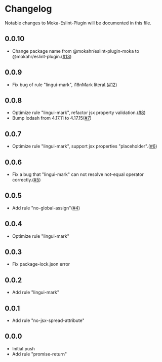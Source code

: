 Changelog
=========
Notable changes to Moka-Eslint-Plugin will be documented in this file.

## 0.0.10

- Change package name from @mokahr/eslint-plugin-moka to @mokahr/eslint-plugin.([#13](https://github.com/southerncross/eslint-plugin-moka/pull/13))

## 0.0.9

- Fix bug of rule "lingui-mark", i18nMark literal.([#12](https://github.com/southerncross/eslint-plugin-moka/pull/12))

## 0.0.8

- Optimize rule "lingui-mark", refactor jsx property validation.([#8](https://github.com/southerncross/eslint-plugin-moka/pull/8))
- Bump lodash from 4.17.11 to 4.17.15([#7](https://github.com/southerncross/eslint-plugin-moka/pull/7))

## 0.0.7

- Optimize rule "lingui-mark", support jsx properties "placeholder".([#6](https://github.com/southerncross/eslint-plugin-moka/pull/6))

## 0.0.6

- Fix a bug that "lingui-mark" can not resolve not-equal operator correctly.([#5](https://github.com/southerncross/eslint-plugin-moka/pull/5))

## 0.0.5

- Add rule "no-global-assign"([#4](https://github.com/southerncross/eslint-plugin-moka/pull/4))

## 0.0.4

- Optimize rule "lingui-mark"

## 0.0.3

- Fix package-lock.json error

## 0.0.2

- Add rule "lingui-mark"

## 0.0.1

- Add rule "no-jsx-spread-attribute"

## 0.0.0

- Initial push
- Add rule "promise-return"
